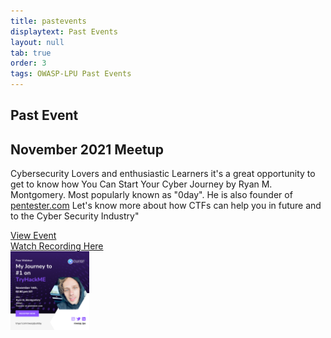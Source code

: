 ```yaml
---
title: pastevents
displaytext: Past Events 
layout: null
tab: true
order: 3
tags: OWASP-LPU Past Events
---
```


## Past Event 

## November 2021 Meetup
<p> Cybersecurity Lovers and enthusiastic Learners it's a great opportunity to get to know how You Can Start Your Cyber Journey by Ryan M. Montgomery.
Most popularly known as "0day". He is also founder of <a href="https://pentester.com/">pentester.com</a>
Let's know more about how CTFs can help you in future and to the Cyber Security Industry"
</p>
<a href="https://www.meetup.com/owasp-lovely-professional-university-chapter-student/events/281888578/">View Event</a><br>
<a href="https://www.youtube.com/watch?v=luyHRNz65Wo">Watch Recording Here</a><br>
<a href="https://pentester.com/"><img src="assets/images/ryan.png" href="pentester.com" width="25%" height=auto align=center/></a>

